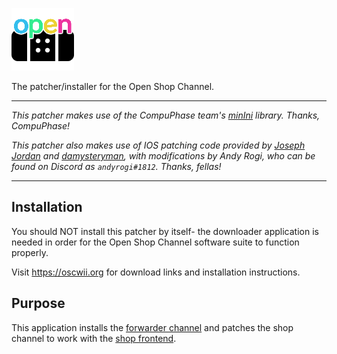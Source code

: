 ![Patcher Logo](/oscpatcher.png)

The patcher/installer for the Open Shop Channel.

---

_This patcher makes use of the CompuPhase team's [minIni](https://github.com/compuphase/minIni) library. Thanks, CompuPhase!_

_This patcher also makes use of IOS patching code provided by [Joseph Jordan](joe.ftpii@psychlaw.com.au) and [damysteryman](https://gbatemp.net/members/damysteryman.104973/), with modifications by Andy Rogi, who can be found on Discord as `andyrogi#1812`. Thanks, fellas!_

---

## Installation

You should NOT install this patcher by itself- the downloader application is needed in order for the Open Shop Channel software suite to function properly.

Visit https://oscwii.org for download links and installation instructions.

## Purpose

This application installs the [forwarder channel](https://github.com/ramblecube/osc-forwarder) and patches the shop channel to work with the [shop frontend](https://github.com/openshopchannel/WSC-Web).